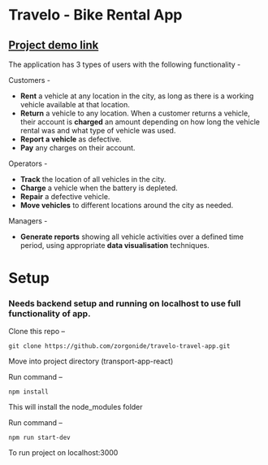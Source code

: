 # Travelo - Bike Rental App
## [Project demo link](https://learnermanipal-my.sharepoint.com/:v:/g/personal/ammar_khurshid_learner_manipal_edu/EahZQiLvWmJMmB2JUdoOvgUB-L5Y4-IHXA3_zYliOmNopA?e=bIECha)

The application has 3 types of users with the following functionality - 

Customers - 
 - **Rent** a vehicle at any location in the city, as long as there is a working vehicle available at that location.
 -    **Return** a vehicle to any location. When a customer returns a vehicle, their account is **charged** an amount depending on how long the vehicle rental was and what type of vehicle was used.
 - **Report a vehicle** as defective.
 - **Pay** any charges on their account.

Operators -
 - **Track** the location of all vehicles in the city.
 - **Charge** a vehicle when the battery is depleted.
 - **Repair** a defective vehicle.
 - **Move vehicles** to different locations around the city as needed.

Managers -
 - **Generate reports** showing all vehicle activities over a defined time period, using appropriate **data visualisation** techniques.




# Setup

### Needs backend setup and running on localhost to use full functionality of app. 

Clone this repo – 

    git clone https://github.com/zorgonide/travelo-travel-app.git

Move into project directory (transport-app-react)

Run command – 

    npm install

This will install the node_modules folder

Run command – 

    npm run start-dev

To run project on localhost:3000
